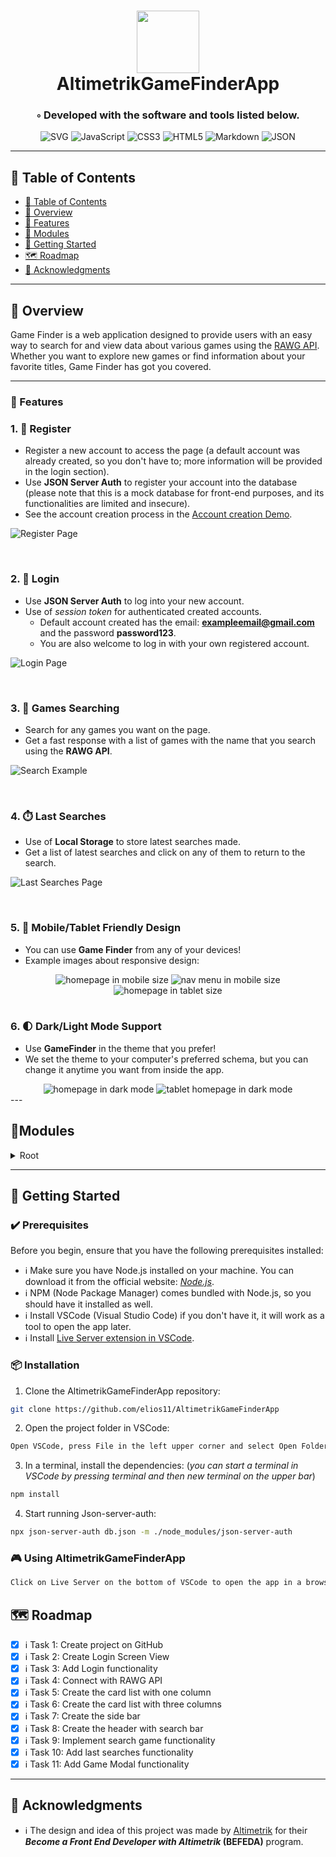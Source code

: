 <div align="center">
<h1 align="center">
<img src="https://raw.githubusercontent.com/PKief/vscode-material-icon-theme/ec559a9f6bfd399b82bb44393651661b08aaf7ba/icons/folder-markdown-open.svg" width="100" />
<br>AltimetrikGameFinderApp
</h1>
<h3>◦ Developed with the software and tools listed below.</h3>

<p align="center">
<img src="https://img.shields.io/badge/SVG-FFB13B.svg?style&logo=SVG&logoColor=black" alt="SVG" />
<img src="https://img.shields.io/badge/JavaScript-F7DF1E.svg?style&logo=JavaScript&logoColor=black" alt="JavaScript" />
<img src="https://img.shields.io/badge/-CSS3-1572B6?logo=css3" alt="CSS3" />
<img src="https://img.shields.io/badge/HTML5-E34F26.svg?style&logo=HTML5&logoColor=white" alt="HTML5" />
<img src="https://img.shields.io/badge/Markdown-000000.svg?style&logo=Markdown&logoColor=white" alt="Markdown" />
<img src="https://img.shields.io/badge/JSON-000000.svg?style&logo=JSON&logoColor=white" alt="JSON" />
</p>
</div>

---

## 📒 Table of Contents

-   [📒 Table of Contents](#-table-of-contents)
-   [📍 Overview](#-overview)
-   [🔧 Features](#-features)
-   [🧩 Modules](#modules)
-   [🚀 Getting Started](#-getting-started)
-   [🗺 Roadmap](#-roadmap)
-   [👏 Acknowledgments](#-acknowledgments)

---

## 📍 Overview

Game Finder is a web application designed to provide users with an easy way to search for and view data about various games using the <a href="https://rawg.io/apidocs">RAWG API</a>. Whether you want to explore new games or find information about your favorite titles, Game Finder has got you covered.

---
### 🔧 Features

### 1. 📝 Register

- Register a new account to access the page (a default account was already created, so you don't have to; more information will be provided in the login section).
- Use **JSON Server Auth** to register your account into the database (please note that this is a mock database for front-end purposes, and its functionalities are limited and insecure).
- See the account creation process in the [Account creation Demo](https://scribehow.com/shared/Create_your_GameFinder_account__boIPYb8xTb2z2FDXV3Ykxg).

![Register Page](img/doc-img/register.png)

<br>

### 2. 🔑 Login

- Use **JSON Server Auth** to log into your new account.
- Use of _session token_ for authenticated created accounts.
  - Default account created has the email: **exampleemail@gmail.com** and the password **password123**.
  - You are also welcome to log in with your own registered account.

![Login Page](img/doc-img/login.png)

<br>

### 3. 🔎 Games Searching

- Search for any games you want on the page.
- Get a fast response with a list of games with the name that you search using the **RAWG API**.

![Search Example](img/doc-img/search.png)

<br>

### 4. ⏱️ Last Searches

- Use of **Local Storage** to store latest searches made.
- Get a list of latest searches and click on any of them to return to the search.

![Last Searches Page](img/doc-img/last_searches.png)

<br>

### 5. 📱 Mobile/Tablet Friendly Design

- You can use **Game Finder** from any of your devices!
- Example images about responsive design:

<div align="center">
  <img src="img/doc-img/mobile_home.png" alt="homepage in mobile size">
  <img src="img/doc-img/mobile_menu.png" alt="nav menu in mobile size">
  <img src="img/doc-img/tablet_home.png" alt="homepage in tablet size">
</div>

<br>

### 6. 🌓 Dark/Light Mode Support

- Use **GameFinder** in the theme that you prefer!
- We set the theme to your computer's preferred schema, but you can change it anytime you want from inside the app.

<div align="center">
  <img src="img/doc-img/home_dark.png" alt="homepage in dark mode">
  <img src="img/doc-img/tablet_dark.png" alt="tablet homepage in dark mode">
</div>
---

<br>

## 🧩Modules

<details closed><summary>Root</summary>

| File                                                                                                                    | Summary                     |
| ----------------------------------------------------------------------------------------------------------------------- | --------------------------- |
| [index.html](https://github.com/elios11/AltimetrikGameFinderApp/blob/main/index.html)                                   | Home Page                   |
| [login.html](https://github.com/elios11/AltimetrikGameFinderApp/blob/main/login.html)                                   | Login Page                  |
| [register.html](https://github.com/elios11/AltimetrikGameFinderApp/blob/main/register.html)                             | Register Page               |
| [script.js](https://github.com/elios11/AltimetrikGameFinderApp/blob/main/script.js)                                     | JavaScript Core             |
| [style.css](https://github.com/elios11/AltimetrikGameFinderApp/blob/main/style.css)                                     | Main Styles                 |
| [formattedDate.js](https://github.com/elios11/AltimetrikGameFinderApp/blob/main/scripts\formattedDate.js)               | Date Formatting             |
| [home.js](https://github.com/elios11/AltimetrikGameFinderApp/blob/main/scripts\home.js)                                 | Home Page Functionality     |
| [localStorageEnabled.js](https://github.com/elios11/AltimetrikGameFinderApp/blob/main/scripts\localStorageEnabled.js)   | Local Storage Check         |
| [login.js](https://github.com/elios11/AltimetrikGameFinderApp/blob/main/scripts\login.js)                               | Login Page Functionality    |
| [logout.js](https://github.com/elios11/AltimetrikGameFinderApp/blob/main/scripts\logout.js)                             | Logout Functionality        |
| [platformIcons.js](https://github.com/elios11/AltimetrikGameFinderApp/blob/main/scripts\platformIcons.js)               | Platform Icons Data         |
| [redirectUnloggedUser.js](https://github.com/elios11/AltimetrikGameFinderApp/blob/main/scripts\redirectUnloggedUser.js) | Unlogged User Redirection   |
| [register.js](https://github.com/elios11/AltimetrikGameFinderApp/blob/main/scripts\register.js)                         | Register Page Functionality |
| [showCardData.js](https://github.com/elios11/AltimetrikGameFinderApp/blob/main/scripts\showCardData.js)                 | Game Card Data Display      |
| [toggleTheme.js](https://github.com/elios11/AltimetrikGameFinderApp/blob/main/scripts\toggleTheme.js)                   | Dark/Light Mode Toggle      |
| [colors.css](https://github.com/elios11/AltimetrikGameFinderApp/blob/main/styles\colors.css)                            | Color Styles                |
| [hamburger-menu.css](https://github.com/elios11/AltimetrikGameFinderApp/blob/main/styles\hamburger-menu.css)            | Hamburger Menu Styles       |
| [home.css](https://github.com/elios11/AltimetrikGameFinderApp/blob/main/styles\home.css)                                | Home Page Styles            |
| [login.css](https://github.com/elios11/AltimetrikGameFinderApp/blob/main/styles\login.css)                              | Login Page Styles           |
| [modals-styling.css](https://github.com/elios11/AltimetrikGameFinderApp/blob/main/styles\modals-styling.css)            | Modals Styles               |
| [register.css](https://github.com/elios11/AltimetrikGameFinderApp/blob/main/styles\register.css)                        | Register Page Styles        |

</details>

---

## 🚀 Getting Started

### ✔️ Prerequisites

Before you begin, ensure that you have the following prerequisites installed:

- ℹ️ Make sure you have Node.js installed on your machine. You can download it from the official website: <a href="https://nodejs.org/"><em>Node.js</em></a>.
- ℹ️ NPM (Node Package Manager) comes bundled with Node.js, so you should have it installed as well.
- ℹ️ Install VSCode (Visual Studio Code) if you don't have it, it will work as a tool to open the app later.
- ℹ️ Install [Live Server extension in VSCode](https://marketplace.visualstudio.com/items?itemName=ritwickdey.LiveServer).


### 📦 Installation

1. Clone the AltimetrikGameFinderApp repository:

```sh
git clone https://github.com/elios11/AltimetrikGameFinderApp
```

2. Open the project folder in VSCode:

```sh
Open VSCode, press File in the left upper corner and select Open Folder, from there just select the recently cloned AltimetrikGameFinderApp folder.
```

3. In a terminal, install the dependencies:
   (<em>you can start a terminal in VSCode by pressing terminal and then new terminal on the upper bar</em>)<br>

```sh
npm install
```

4. Start running Json-server-auth:

```sh
npx json-server-auth db.json -m ./node_modules/json-server-auth
```

### 🎮 Using AltimetrikGameFinderApp

```sh
Click on Live Server on the bottom of VSCode to open the app in a browser, and you are in!
```

## 🗺 Roadmap

- [x] ℹ️  Task 1: Create project on GitHub
- [x] ℹ️  Task 2: Create Login Screen View
- [x] ℹ️  Task 3: Add Login functionality
- [x] ℹ️  Task 4: Connect with RAWG API
- [x] ℹ️  Task 5: Create the card list with one column
- [x] ℹ️  Task 6: Create the card list with three columns
- [x] ℹ️  Task 7: Create the side bar
- [x] ℹ️  Task 8: Create the header with search bar
- [x] ℹ️  Task 9: Implement search game functionality
- [x] ℹ️  Task 10: Add last searches functionality
- [x] ℹ️  Task 11: Add Game Modal functionality

---

## 👏 Acknowledgments

- ℹ️  The design and idea of this project was made by [Altimetrik](https://altimetrik.com/) for their **_Become a Front End Developer with Altimetrik_ (BEFEDA)** program.

